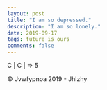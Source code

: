 ```yaml
---
layout: post
title: "I am so depressed."
description: "I am so lonely."
date: 2019-09-17
tags: future is ours
comments: false
---
```


C | C | => 5

© Jvwfypnoa 2019 - Jhlzhy

